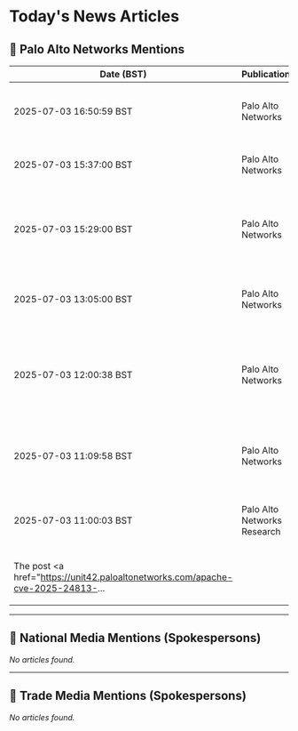 # Today's News Articles

## 📌 Palo Alto Networks Mentions

| Date (BST) | Publication | Title | Summary |
|------------|-------------|-------|---------|
| 2025-07-03 16:50:59 BST | Palo Alto Networks | [3 Red Hot Stocks for the Second Half of 2025 - The Globe and Mail](https://news.google.com/rss/articles/CBMiygFBVV95cUxQdEdLUzkzdEFzdHpRV1JjX0p5MWVZYk5oZWQ2Z2M0alNtUkc4TlpidlFjWVVGTGliTHczNi1wNWtOZ2g3cVlmVkpEcF94b3ZwLU1nMHVFUjY3REFFZ190U2xYVzBmdnBrSk1Va19hTzkyNnJmZ0E3cHlURTlVWS1oOElyamxVVTZtRDRSSGk4TjVGcml1RFVobkp5TUQ4b1dRTzYtVXBGLUc4QVkxNkhqSlpycXRCeGx4WHdzeEpIWmFuNVo0dTRVYWZR?oc=5) | <a href="https://news.google.com/rss/articles/CBMiygFBVV95cUxQdEdLUzkzdEFzdHpRV1JjX0p5MWVZYk5oZWQ2Z2M0alNtUkc4TlpidlFjWVVGTGliTHczNi1wNWtOZ2g3cVlmVkpEcF94b3ZwLU1nMHVFUjY3REFFZ190U2xYVzBmdnBrSk1Va19hTz... |
| 2025-07-03 15:37:00 BST | Palo Alto Networks | [3 Red Hot Stocks for the Second Half of 2025 - TradingView](https://news.google.com/rss/articles/CBMiogFBVV95cUxNTnlKLS1XSThvbzFjVHBFeEdMalV5aS1fbE05bW0yVnpzbmh0aFlnNkRxS1VXSklLbmZWYzE2QTNwOUhsei1WR3N4dVFxZExoZ0JqVVNpd3BjaDMwVlBRLXEtZ090LWIxNkhpbDROdnFNMVdYNG43Vlc5ZjZycXM0SWVSdGVWSVhKNDNxZk5DdVNiNE5sNVFQMjFTcUwtWTVVbUE?oc=5) | <a href="https://news.google.com/rss/articles/CBMiogFBVV95cUxNTnlKLS1XSThvbzFjVHBFeEdMalV5aS1fbE05bW0yVnpzbmh0aFlnNkRxS1VXSklLbmZWYzE2QTNwOUhsei1WR3N4dVFxZExoZ0JqVVNpd3BjaDMwVlBRLXEtZ090LWIxNkhpbDROdn... |
| 2025-07-03 15:29:00 BST | Palo Alto Networks | [Palo Alto Networks vs. Okta: Which Cybersecurity Stock is a Smart Buy? - Yahoo Finance](https://news.google.com/rss/articles/CBMifEFVX3lxTE5wN3V1UnI5TnMydmJOV3FOb1dkb210bnU0R0Z0SnVZdHdPTzFZU1dIYm1ELU5Ja2pZS2FVUDFtaTk4bjlmemtvZXlCbUJ0Ym1ndFdVSjI5Y2FSU2pCNG9TeEYyWXhUbHZra0RyREpMUVhuWnhPcXFldzI2Zms?oc=5) | <a href="https://news.google.com/rss/articles/CBMifEFVX3lxTE5wN3V1UnI5TnMydmJOV3FOb1dkb210bnU0R0Z0SnVZdHdPTzFZU1dIYm1ELU5Ja2pZS2FVUDFtaTk4bjlmemtvZXlCbUJ0Ym1ndFdVSjI5Y2FSU2pCNG9TeEYyWXhUbHZra0RyREpMUV... |
| 2025-07-03 13:05:00 BST | Palo Alto Networks | [Is It Too Late to Buy Palo Alto Networks Stock? - The Motley Fool](https://news.google.com/rss/articles/CBMikwFBVV95cUxPYWF2VU5UaEhtREdLakdTQ2JLMFhmTGFlelZzNklIR2NzNGJ5YVJJWEhMb0pHTEY5YU5FbXhCcTNpbXotd0EzN1BPZzFwVzlfTWZYamlMekprX1E1ZWRTbzVkTXRsbDI3MElBVVQ4NHJPYlNkckk1eTU1UXkyS3hYMDBFRklzdWh3NzdEa1JNR2ZwMUk?oc=5) | <a href="https://news.google.com/rss/articles/CBMikwFBVV95cUxPYWF2VU5UaEhtREdLakdTQ2JLMFhmTGFlelZzNklIR2NzNGJ5YVJJWEhMb0pHTEY5YU5FbXhCcTNpbXotd0EzN1BPZzFwVzlfTWZYamlMekprX1E1ZWRTbzVkTXRsbDI3MElBVVQ4NH... |
| 2025-07-03 12:00:38 BST | Palo Alto Networks | [Is Palo Alto Networks, Inc.'s (NASDAQ:PANW) Latest Stock Performance A Reflection Of Its Financial Health? - Yahoo Finance](https://news.google.com/rss/articles/CBMigAFBVV95cUxPOHg0N0xGLWsxNkpaSFdINkUxSEFNWXlJbHRJMHJWRUhjR0t3YnV5b1N3RkNOdmtOcW5tOW9NVGpzbEZkSXBlMVMzbTk3SDFMeEM4NUwzTWk5QVU2RkNWSGpSbm4xbFM5bEE3dkhoYXBwbERReGFJT1c5QUFWblVXLQ?oc=5) | <a href="https://news.google.com/rss/articles/CBMigAFBVV95cUxPOHg0N0xGLWsxNkpaSFdINkUxSEFNWXlJbHRJMHJWRUhjR0t3YnV5b1N3RkNOdmtOcW5tOW9NVGpzbEZkSXBlMVMzbTk3SDFMeEM4NUwzTWk5QVU2RkNWSGpSbm4xbFM5bEE3dkhoYX... |
| 2025-07-03 11:09:58 BST | Palo Alto Networks | [Apache Under the Lens: Tomcat’s Partial PUT and Camel’s Header Hijack - Unit 42](https://news.google.com/rss/articles/CBMikgFBVV95cUxNWE9NRzNqdXNDREh5SmFjd2tQaEYySUFNWlVsOXR3dFlGT2lDZ0JmNGYyNUtHVmNwVHRGUzNOSERvaHR3WmdqV09ZaENQSkhUb2k1UEV3Tm5NVnFrVVRLbmt6QmhhQTNiMWhDd1hiYW5xclFRdlUwbjEzZEp0OTVxWVJnbEFUQlJGVjR3Q3U2bi0zUQ?oc=5) | <a href="https://news.google.com/rss/articles/CBMikgFBVV95cUxNWE9NRzNqdXNDREh5SmFjd2tQaEYySUFNWlVsOXR3dFlGT2lDZ0JmNGYyNUtHVmNwVHRGUzNOSERvaHR3WmdqV09ZaENQSkhUb2k1UEV3Tm5NVnFrVVRLbmt6QmhhQTNiMWhDd1hiYW... |
| 2025-07-03 11:00:03 BST | Palo Alto Networks Research | [Apache Under the Lens: Tomcat’s Partial PUT and Camel’s Header Hijack](https://unit42.paloaltonetworks.com/apache-cve-2025-24813-cve-2025-27636-cve-2025-29891/) | <p>We analyze CVE-2025-24813 (Tomcat Partial PUT RCE), CVE-2025-27636 and CVE-2025-29891 (Camel Header Hijack RCE). </p>
<p>The post <a href="https://unit42.paloaltonetworks.com/apache-cve-2025-24813-... |

---
## 📰 National Media Mentions (Spokespersons)

_No articles found._

---
## 📘 Trade Media Mentions (Spokespersons)

_No articles found._
